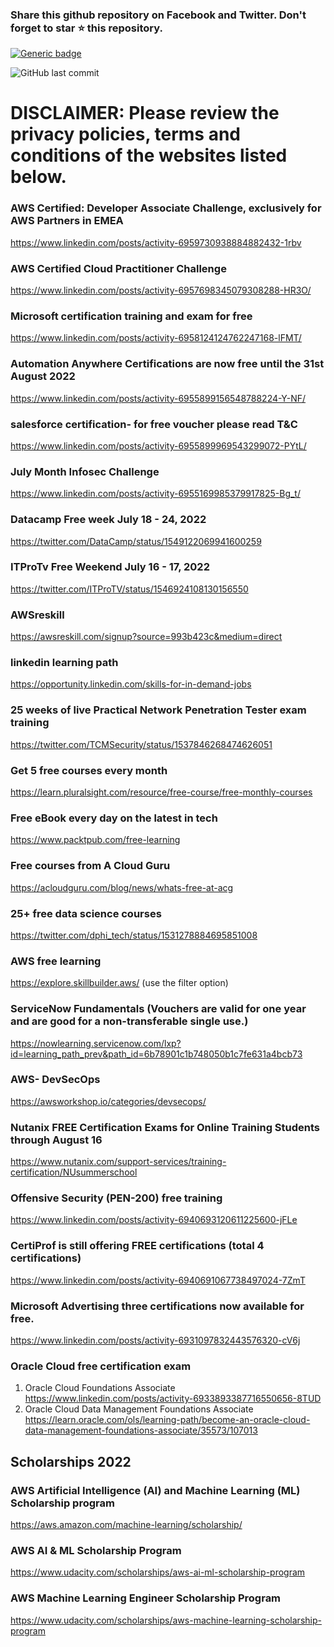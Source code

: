 ### Share this github repository on Facebook and Twitter. Don't forget to star ⭐ this repository. 

[![Generic badge](https://img.shields.io/badge/%20Follow%20me%20on%20LinkedIn-most%20recent%20updates-green.svg)](https://www.linkedin.com/posts/activity-6933891706970849280-rx-7)

![GitHub last commit](https://img.shields.io/github/last-commit/josepraveen/free_monthly_learning_resources)


# DISCLAIMER: Please review the privacy policies, terms and conditions of the websites listed below.

### AWS Certified: Developer Associate Challenge, exclusively for AWS Partners in EMEA
https://www.linkedin.com/posts/activity-6959730938884882432-1rbv 

### AWS Certified Cloud Practitioner Challenge
https://www.linkedin.com/posts/activity-6957698345079308288-HR3O/

### Microsoft certification training and exam for free
https://www.linkedin.com/posts/activity-6958124124762247168-lFMT/

### Automation Anywhere Certifications are now free until the 31st August 2022
https://www.linkedin.com/posts/activity-6955899156548788224-Y-NF/

### salesforce certification- for free voucher please read T&C
https://www.linkedin.com/posts/activity-6955899969543299072-PYtL/

### July Month Infosec Challenge 
https://www.linkedin.com/posts/activity-6955169985379917825-Bg_t/

### Datacamp Free week July 18 - 24, 2022
https://twitter.com/DataCamp/status/1549122069941600259

### ITProTv Free Weekend July 16 - 17, 2022
https://twitter.com/ITProTV/status/1546924108130156550

### AWSreskill
https://awsreskill.com/signup?source=993b423c&medium=direct

### linkedin learning path
https://opportunity.linkedin.com/skills-for-in-demand-jobs

###  25 weeks of live Practical Network Penetration Tester exam training
https://twitter.com/TCMSecurity/status/1537846268474626051

### Get 5 free courses every month 
https://learn.pluralsight.com/resource/free-course/free-monthly-courses

### Free eBook every day on the latest in tech 
https://www.packtpub.com/free-learning

### Free courses from A Cloud Guru 
https://acloudguru.com/blog/news/whats-free-at-acg

### 25+ free data science courses
https://twitter.com/dphi_tech/status/1531278884695851008

### AWS free learning
https://explore.skillbuilder.aws/ (use the filter option)

### ServiceNow Fundamentals (Vouchers are valid for one year and are good for a non-transferable single use.)
https://nowlearning.servicenow.com/lxp?id=learning_path_prev&path_id=6b78901c1b748050b1c7fe631a4bcb73

### AWS- DevSecOps 
https://awsworkshop.io/categories/devsecops/

### Nutanix FREE Certification Exams for Online Training Students through August 16
https://www.nutanix.com/support-services/training-certification/NUsummerschool

### Offensive Security (PEN-200) free training 
https://www.linkedin.com/posts/activity-6940693120611225600-jFLe

### CertiProf is still offering FREE certifications (total 4 certifications)
https://www.linkedin.com/posts/activity-6940691067738497024-7ZmT

### Microsoft Advertising three certifications now available for free. 
https://www.linkedin.com/posts/activity-6931097832443576320-cV6j

### Oracle Cloud free certification exam 
1) Oracle Cloud Foundations Associate 
https://www.linkedin.com/posts/activity-6933893387716550656-8TUD
2) Oracle Cloud Data Management Foundations Associate
https://learn.oracle.com/ols/learning-path/become-an-oracle-cloud-data-management-foundations-associate/35573/107013


Scholarships 2022
-----------------------------

### AWS Artificial Intelligence (AI) and Machine Learning (ML) Scholarship program
https://aws.amazon.com/machine-learning/scholarship/
 
### AWS AI & ML Scholarship Program
https://www.udacity.com/scholarships/aws-ai-ml-scholarship-program

### AWS Machine Learning Engineer Scholarship Program
https://www.udacity.com/scholarships/aws-machine-learning-scholarship-program
